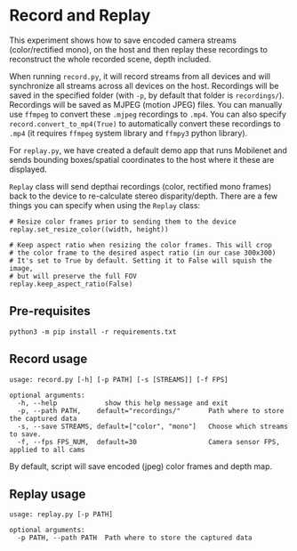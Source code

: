 # Record and Replay

This experiment shows how to save encoded camera streams (color/rectified mono), on the host and then replay these recordings to reconstruct
the whole recorded scene, depth included.

When running `record.py`, it will record streams from all devices and will synchronize all streams across all devices on the host. Recordings
will be saved in the specified folder (with `-p`, by default that folder is `recordings/`). Recordings will be saved as MJPEG (motion JPEG)
files. You can manually use `ffmpeg` to convert these `.mjpeg` recordings to `.mp4`. You can also specify `record.convert_to_mp4(True)` to
automatically convert these recordings to `.mp4` (it requires `ffmpeg` system library and `ffmpy3` python library).

For `replay.py`, we have created a default demo app that runs Mobilenet and sends bounding boxes/spatial coordinates to the host where
it these are displayed.

`Replay` class will send depthai recordings (color, rectified mono frames) back to the device to re-calculate stereo disparity/depth. There are a few things you can
specify when using the `Replay` class:

```
# Resize color frames prior to sending them to the device
replay.set_resize_color((width, height))

# Keep aspect ratio when resizing the color frames. This will crop
# the color frame to the desired aspect ratio (in our case 300x300)
# It's set to True by default. Setting it to False will squish the image,
# but will preserve the full FOV
replay.keep_aspect_ratio(False)
```


## Pre-requisites

```
python3 -m pip install -r requirements.txt
```

## Record usage
```
usage: record.py [-h] [-p PATH] [-s [STREAMS]] [-f FPS]

optional arguments:
  -h, --help            show this help message and exit
  -p, --path PATH,    default="recordings/"       Path where to store the captured data
  -s, --save STREAMS, default=["color", "mono"]   Choose which streams to save.
  -f, --fps FPS_NUM,  default=30                  Camera sensor FPS, applied to all cams
```

By default, script will save encoded (jpeg) color frames and depth map.
## Replay usage
```
usage: replay.py [-p PATH]

optional arguments:
  -p PATH, --path PATH  Path where to store the captured data
```
